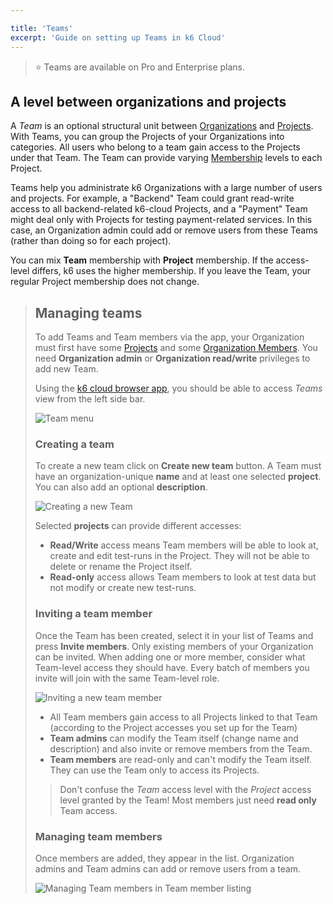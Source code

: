 ```yaml
---

title: 'Teams'
excerpt: 'Guide on setting up Teams in k6 Cloud'
---
```


> ⭐️ Teams are available on Pro and Enterprise plans.

## A level between organizations and projects

A _Team_ is an optional structural unit between [Organizations](/cloud/project-and-team-management/organizations) and [Projects](/cloud/project-and-team-management/projects). 
With Teams, you can group the Projects of your Organizations into categories. 
All users who belong to a team gain access to the Projects under that Team. The Team can provide varying [Membership](/cloud/project-and-team-management/members) levels to each Project.

Teams help you administrate k6 Organizations with a large number of users and projects.
For example, a "Backend" Team could grant read-write access to all backend-related k6-cloud Projects,
and a "Payment" Team might deal only with Projects for testing payment-related services.
In this case, an Organization admin could add or remove users from these Teams (rather than doing so for each project).

You can mix **Team** membership with **Project** membership.
If the access-level differs, k6 uses the higher membership.
If you leave the Team, your regular Project membership does not change.

<Blockquote mod="note" title="You must still specify the projectID in cloud scripts.">

## Managing teams

To add Teams and Team members via the app, your Organization must first have some [Projects](/cloud/project-and-team-management/projects) and some [Organization Members](/cloud/project-and-team-management). You need **Organization admin** or **Organization read/write** privileges to add new Team. 

Using the [k6 cloud browser app](https://app.k6.io), you should be able to access _Teams_ view from the left side bar.

![Team menu](images/05-Teams/teams-menu.png)

### Creating a team

To create a new team click on **Create new team** button. A Team must have an organization-unique **name** and at least one selected **project**. You can also add an optional **description**.

![Creating a new Team](images/05-Teams/create-team.png)

Selected **projects** can provide different accesses:

- **Read/Write** access means Team members will be able to look at, create and edit test-runs in the Project. They will not be able to delete or rename the Project itself.
- **Read-only** access allows Team members to look at test data but not modify or create new test-runs.

### Inviting a team member

Once the Team has been created, select it in your list of Teams and press **Invite members**. Only existing members of your Organization can be invited. When adding one or more member, consider what Team-level access they should have. Every batch of members you invite will join with the same Team-level role.

![Inviting a new team member](images/05-Teams/invite-team-member.png)

- All Team members gain access to all Projects linked to that Team (according to the Project accesses you set up for the Team)
- **Team admins** can modify the Team itself (change name and description) and also invite or remove members from the Team.
- **Team members** are read-only and can't modify the Team itself. They can use the Team only to access its Projects.

<Blockquote mod="attention" title="">

Don't confuse the _Team_ access level with the _Project_ access level granted by the Team!
Most members just need **read only** Team access.

</Blockquote>

### Managing team members

Once members are added, they appear in the list.
Organization admins and Team admins can add or remove users from a team.

![Managing Team members in Team member listing](images/05-Teams/manage-team-members.png)

